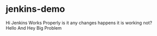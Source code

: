 # jenkins-demo
Hi Jenkins Works Properly
is it any changes happens
it is working not?
Hello
And Hey
Big Problem
